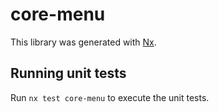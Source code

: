 # core-menu

This library was generated with [Nx](https://nx.dev).

## Running unit tests

Run `nx test core-menu` to execute the unit tests.
